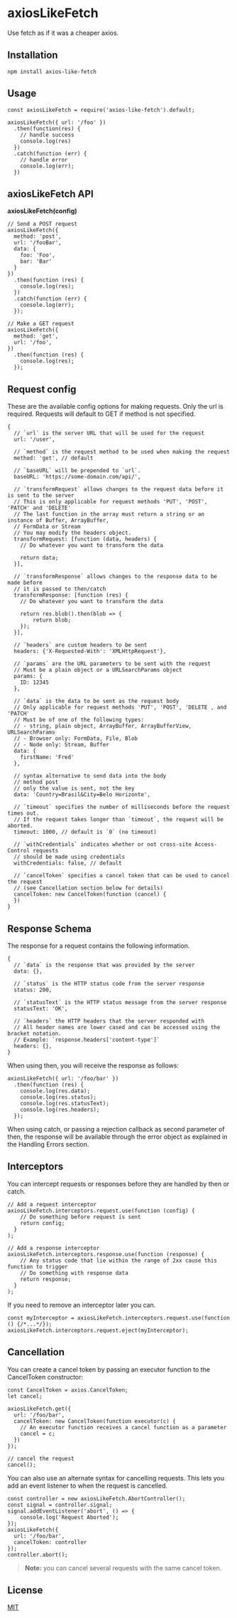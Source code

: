 # axiosLikeFetch
Use fetch as if it was a cheaper axios.

## Installation
```npm install axios-like-fetch```

## Usage
```
const axiosLikeFetch = require('axios-like-fetch').default;

axiosLikeFetch({ url: '/foo' })
  .then(function(res) {
    // handle success
    console.log(res)
  })
  .catch(function (err) {
    // handle error
    console.log(err);
  })
```

## axiosLikeFetch API
**axiosLikeFetch(config)**
```
// Send a POST request
axiosLikeFetch({
  method: 'post',
  url: '/fooBar',
  data: {
    foo: 'Foo',
    bar: 'Bar'
  }
})
  .then(function (res) {
    console.log(res);
  })
  .catch(function (err) {
    console.log(err);
  });
```
```
// Make a GET request
axiosLikeFetch({
  method: 'get',
  url: '/foo',
})
  .then(function (res) {
    console.log(res);
  });
```

## Request config
These are the available config options for making requests. Only the url is required. Requests will default to GET if method is not specified.
```
{
  // `url` is the server URL that will be used for the request
  url: '/user',

  // `method` is the request method to be used when making the request
  method: 'get', // default

  // `baseURL` will be prepended to `url`.
  baseURL: 'https://some-domain.com/api/',

  // `transformRequest` allows changes to the request data before it is sent to the server
  // This is only applicable for request methods 'PUT', 'POST', 'PATCH' and 'DELETE'
  // The last function in the array must return a string or an instance of Buffer, ArrayBuffer,
  // FormData or Stream
  // You may modify the headers object.
  transformRequest: [function (data, headers) {
    // Do whatever you want to transform the data

    return data;
  }],

  // `transformResponse` allows changes to the response data to be made before
  // it is passed to then/catch
  transformResponse: [function (res) {
    // Do whatever you want to transform the data

    return res.blob().then(blob => {
        return blob;
    });
  }],

  // `headers` are custom headers to be sent
  headers: {'X-Requested-With': 'XMLHttpRequest'},

  // `params` are the URL parameters to be sent with the request
  // Must be a plain object or a URLSearchParams object
  params: {
    ID: 12345
  },

  // `data` is the data to be sent as the request body
  // Only applicable for request methods 'PUT', 'POST', 'DELETE , and 'PATCH'
  // Must be of one of the following types:
  // - string, plain object, ArrayBuffer, ArrayBufferView, URLSearchParams
  // - Browser only: FormData, File, Blob
  // - Node only: Stream, Buffer
  data: {
    firstName: 'Fred'
  },

  // syntax alternative to send data into the body
  // method post
  // only the value is sent, not the key
  data: 'Country=Brasil&City=Belo Horizonte',

  // `timeout` specifies the number of milliseconds before the request times out.
  // If the request takes longer than `timeout`, the request will be aborted.
  timeout: 1000, // default is `0` (no timeout)

  // `withCredentials` indicates whether or not cross-site Access-Control requests
  // should be made using credentials
  withCredentials: false, // default

  // `cancelToken` specifies a cancel token that can be used to cancel the request
  // (see Cancellation section below for details)
  cancelToken: new CancelToken(function (cancel) {
  })
}
```

## Response Schema
The response for a request contains the following information.
```
{
  // `data` is the response that was provided by the server
  data: {},

  // `status` is the HTTP status code from the server response
  status: 200,

  // `statusText` is the HTTP status message from the server response
  statusText: 'OK',

  // `headers` the HTTP headers that the server responded with
  // All header names are lower cased and can be accessed using the bracket notation.
  // Example: `response.headers['content-type']`
  headers: {},
}
```
When using then, you will receive the response as follows:
```
axiosLikeFetch({ url: '/foo/bar' })
  .then(function (res) {
    console.log(res.data);
    console.log(res.status);
    console.log(res.statusText);
    console.log(res.headers);
  });
```
When using catch, or passing a rejection callback as second parameter of then, the response will be available through the error object as explained in the Handling Errors section.

## Interceptors
You can intercept requests or responses before they are handled by then or catch.
```
// Add a request interceptor
axiosLikeFetch.interceptors.request.use(function (config) {
    // Do something before request is sent
    return config;
  }
);

// Add a response interceptor
axiosLikeFetch.interceptors.response.use(function (response) {
    // Any status code that lie within the range of 2xx cause this function to trigger
    // Do something with response data
    return response;
  }
);
```
If you need to remove an interceptor later you can.
```
const myInterceptor = axiosLikeFetch.interceptors.request.use(function () {/*...*/});
axiosLikeFetch.interceptors.request.eject(myInterceptor);
```

## Cancellation
You can create a cancel token by passing an executor function to the CancelToken constructor:
```
const CancelToken = axios.CancelToken;
let cancel;

axiosLikeFetch.get({
  url: '/foo/bar',
  cancelToken: new CancelToken(function executor(c) {
    // An executor function receives a cancel function as a parameter
    cancel = c;
  })
});

// cancel the request
cancel();
```

You can also use an alternate syntax for cancelling requests. This lets you add an event listener to when the request is cancelled.
```
const controller = new axiosLikeFetch.AbortController();
const signal = controller.signal;
signal.addEventListener('abort', () => {
    console.log('Request Aborted');
});
axiosLikeFetch({
  url: '/foo/bar',
  cancelToken: controller
});
controller.abort();
```
> **Note:** you can cancel several requests with the same cancel token.

## License
[MIT](https://github.com/Ankit-Singla/axiosLikeFetch/blob/master/LICENSE.md)
